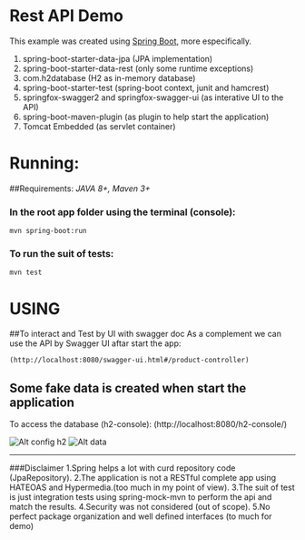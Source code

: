 # Rest API Demo

This example was created using [Spring Boot](http://projects.spring.io/spring-boot/), more especifically.

1. spring-boot-starter-data-jpa (JPA implementation)
2. spring-boot-starter-data-rest (only some runtime exceptions)
3. com.h2database (H2 as in-memory database)
4. spring-boot-starter-test (spring-boot context, junit and hamcrest)
5. springfox-swagger2 and springfox-swagger-ui (as interative UI to the API)
6. spring-boot-maven-plugin (as plugin to help start the application)
7. Tomcat Embedded (as servlet container)

# Running:

##Requirements: *JAVA 8+, Maven 3+*
	
### In the root app folder using the terminal (console):
	 	
	mvn spring-boot:run

### To run the suit of tests:
	
	mvn test

# USING 
##To interact and Test by UI with swagger doc
As a complement we can use the API by Swagger UI aftar start the app:

	(http://localhost:8080/swagger-ui.html#/product-controller)


## Some fake data is created when start the application

To access the database (h2-console): 
	(http://localhost:8080/h2-console/)

![Alt config h2](http://s17.postimg.org/sqg09ndtb/Screenshot_from_2016_09_26_14_27_56.png)
![Alt data](http://s17.postimg.org/dgbjopsxb/Screenshot_from_2016_09_26_14_28_26.png)



--------------------------
###Disclaimer
	1.Spring helps a lot with curd repository code (JpaRepository).
	2.The application is not a RESTful complete app using HATEOAS and Hypermedia.(too much in my point of view).
	3.The suit of test is just integration tests using spring-mock-mvn to perform the api and match the results.
	4.Security was not considered (out of scope).
	5.No perfect package organization and well defined interfaces (to much for demo)
